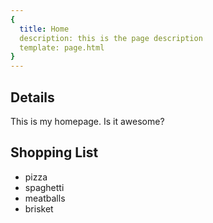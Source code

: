 ```yaml
---
{
  title: Home
  description: this is the page description
  template: page.html
}
---
```


## Details

This is my homepage. Is it awesome?

## Shopping List

- pizza
- spaghetti
- meatballs
- brisket
